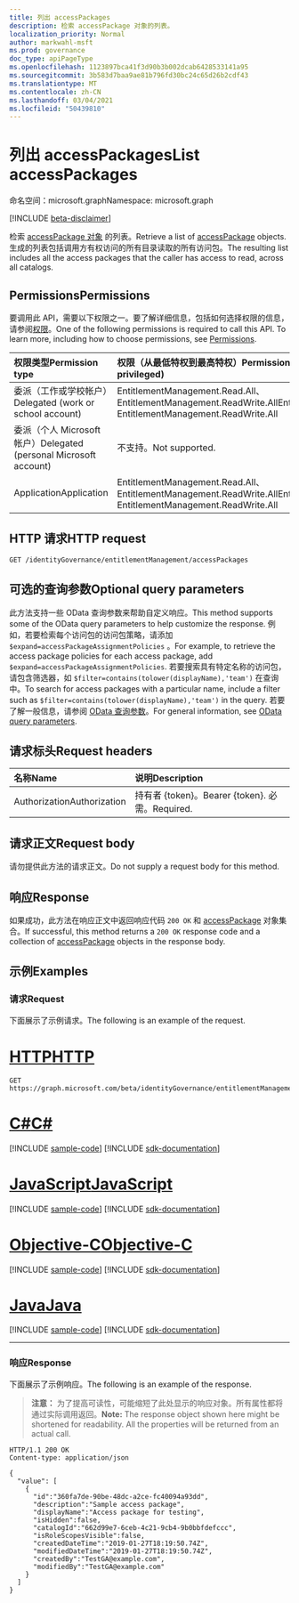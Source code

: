 ```yaml
---
title: 列出 accessPackages
description: 检索 accessPackage 对象的列表。
localization_priority: Normal
author: markwahl-msft
ms.prod: governance
doc_type: apiPageType
ms.openlocfilehash: 1123897bca41f3d90b3b002dcab6428533141a95
ms.sourcegitcommit: 3b583d7baa9ae81b796fd30bc24c65d26b2cdf43
ms.translationtype: MT
ms.contentlocale: zh-CN
ms.lasthandoff: 03/04/2021
ms.locfileid: "50439810"
---
```

# <a name="list-accesspackages"></a><span data-ttu-id="ab796-103">列出 accessPackages</span><span class="sxs-lookup"><span data-stu-id="ab796-103">List accessPackages</span></span>

<span data-ttu-id="ab796-104">命名空间：microsoft.graph</span><span class="sxs-lookup"><span data-stu-id="ab796-104">Namespace: microsoft.graph</span></span>

[!INCLUDE [beta-disclaimer](../../includes/beta-disclaimer.md)]

<span data-ttu-id="ab796-105">检索 [accessPackage 对象](../resources/accesspackage.md) 的列表。</span><span class="sxs-lookup"><span data-stu-id="ab796-105">Retrieve a list of [accessPackage](../resources/accesspackage.md) objects.</span></span>  <span data-ttu-id="ab796-106">生成的列表包括调用方有权访问的所有目录读取的所有访问包。</span><span class="sxs-lookup"><span data-stu-id="ab796-106">The resulting list includes all the access packages that the caller has access to read, across all catalogs.</span></span>

## <a name="permissions"></a><span data-ttu-id="ab796-107">Permissions</span><span class="sxs-lookup"><span data-stu-id="ab796-107">Permissions</span></span>

<span data-ttu-id="ab796-p102">要调用此 API，需要以下权限之一。要了解详细信息，包括如何选择权限的信息，请参阅[权限](/graph/permissions-reference)。</span><span class="sxs-lookup"><span data-stu-id="ab796-p102">One of the following permissions is required to call this API. To learn more, including how to choose permissions, see [Permissions](/graph/permissions-reference).</span></span>

| <span data-ttu-id="ab796-110">权限类型</span><span class="sxs-lookup"><span data-stu-id="ab796-110">Permission type</span></span>                        | <span data-ttu-id="ab796-111">权限（从最低特权到最高特权）</span><span class="sxs-lookup"><span data-stu-id="ab796-111">Permissions (from least to most privileged)</span></span> |
|:---------------------------------------|:--------------------------------------------|
| <span data-ttu-id="ab796-112">委派（工作或学校帐户）</span><span class="sxs-lookup"><span data-stu-id="ab796-112">Delegated (work or school account)</span></span>     | <span data-ttu-id="ab796-113">EntitlementManagement.Read.All、EntitlementManagement.ReadWrite.All</span><span class="sxs-lookup"><span data-stu-id="ab796-113">EntitlementManagement.Read.All, EntitlementManagement.ReadWrite.All</span></span> |
| <span data-ttu-id="ab796-114">委派（个人 Microsoft 帐户）</span><span class="sxs-lookup"><span data-stu-id="ab796-114">Delegated (personal Microsoft account)</span></span> | <span data-ttu-id="ab796-115">不支持。</span><span class="sxs-lookup"><span data-stu-id="ab796-115">Not supported.</span></span> |
| <span data-ttu-id="ab796-116">Application</span><span class="sxs-lookup"><span data-stu-id="ab796-116">Application</span></span>                            | <span data-ttu-id="ab796-117">EntitlementManagement.Read.All、EntitlementManagement.ReadWrite.All</span><span class="sxs-lookup"><span data-stu-id="ab796-117">EntitlementManagement.Read.All, EntitlementManagement.ReadWrite.All</span></span> |

## <a name="http-request"></a><span data-ttu-id="ab796-118">HTTP 请求</span><span class="sxs-lookup"><span data-stu-id="ab796-118">HTTP request</span></span>

<!-- { "blockType": "ignored" } -->

```http
GET /identityGovernance/entitlementManagement/accessPackages
```

## <a name="optional-query-parameters"></a><span data-ttu-id="ab796-119">可选的查询参数</span><span class="sxs-lookup"><span data-stu-id="ab796-119">Optional query parameters</span></span>

<span data-ttu-id="ab796-120">此方法支持一些 OData 查询参数来帮助自定义响应。</span><span class="sxs-lookup"><span data-stu-id="ab796-120">This method supports some of the OData query parameters to help customize the response.</span></span> <span data-ttu-id="ab796-121">例如，若要检索每个访问包的访问包策略，请添加 `$expand=accessPackageAssignmentPolicies` 。</span><span class="sxs-lookup"><span data-stu-id="ab796-121">For example, to retrieve the access package policies for each access package, add `$expand=accessPackageAssignmentPolicies`.</span></span> <span data-ttu-id="ab796-122">若要搜索具有特定名称的访问包，请包含筛选器，如 `$filter=contains(tolower(displayName),'team')` 在查询中。</span><span class="sxs-lookup"><span data-stu-id="ab796-122">To search for access packages with a particular name, include a filter such as `$filter=contains(tolower(displayName),'team')` in the query.</span></span> <span data-ttu-id="ab796-123">若要了解一般信息，请参阅 [OData 查询参数](/graph/query-parameters)。</span><span class="sxs-lookup"><span data-stu-id="ab796-123">For general information, see [OData query parameters](/graph/query-parameters).</span></span>

## <a name="request-headers"></a><span data-ttu-id="ab796-124">请求标头</span><span class="sxs-lookup"><span data-stu-id="ab796-124">Request headers</span></span>

| <span data-ttu-id="ab796-125">名称</span><span class="sxs-lookup"><span data-stu-id="ab796-125">Name</span></span>      |<span data-ttu-id="ab796-126">说明</span><span class="sxs-lookup"><span data-stu-id="ab796-126">Description</span></span>|
|:----------|:----------|
| <span data-ttu-id="ab796-127">Authorization</span><span class="sxs-lookup"><span data-stu-id="ab796-127">Authorization</span></span> | <span data-ttu-id="ab796-128">持有者 \{token\}。</span><span class="sxs-lookup"><span data-stu-id="ab796-128">Bearer \{token\}.</span></span> <span data-ttu-id="ab796-129">必需。</span><span class="sxs-lookup"><span data-stu-id="ab796-129">Required.</span></span> |

## <a name="request-body"></a><span data-ttu-id="ab796-130">请求正文</span><span class="sxs-lookup"><span data-stu-id="ab796-130">Request body</span></span>

<span data-ttu-id="ab796-131">请勿提供此方法的请求正文。</span><span class="sxs-lookup"><span data-stu-id="ab796-131">Do not supply a request body for this method.</span></span>

## <a name="response"></a><span data-ttu-id="ab796-132">响应</span><span class="sxs-lookup"><span data-stu-id="ab796-132">Response</span></span>

<span data-ttu-id="ab796-133">如果成功，此方法在响应正文中返回响应代码 `200 OK` 和 [accessPackage](../resources/accesspackage.md) 对象集合。</span><span class="sxs-lookup"><span data-stu-id="ab796-133">If successful, this method returns a `200 OK` response code and a collection of [accessPackage](../resources/accesspackage.md) objects in the response body.</span></span>

## <a name="examples"></a><span data-ttu-id="ab796-134">示例</span><span class="sxs-lookup"><span data-stu-id="ab796-134">Examples</span></span>

### <a name="request"></a><span data-ttu-id="ab796-135">请求</span><span class="sxs-lookup"><span data-stu-id="ab796-135">Request</span></span>

<span data-ttu-id="ab796-136">下面展示了示例请求。</span><span class="sxs-lookup"><span data-stu-id="ab796-136">The following is an example of the request.</span></span>

# <a name="http"></a>[<span data-ttu-id="ab796-137">HTTP</span><span class="sxs-lookup"><span data-stu-id="ab796-137">HTTP</span></span>](#tab/http)
<!-- {
  "blockType": "request",
  "name": "get_accesspackages"
}-->

```msgraph-interactive
GET https://graph.microsoft.com/beta/identityGovernance/entitlementManagement/accessPackages
```
# <a name="c"></a>[<span data-ttu-id="ab796-138">C#</span><span class="sxs-lookup"><span data-stu-id="ab796-138">C#</span></span>](#tab/csharp)
[!INCLUDE [sample-code](../includes/snippets/csharp/get-accesspackages-csharp-snippets.md)]
[!INCLUDE [sdk-documentation](../includes/snippets/snippets-sdk-documentation-link.md)]

# <a name="javascript"></a>[<span data-ttu-id="ab796-139">JavaScript</span><span class="sxs-lookup"><span data-stu-id="ab796-139">JavaScript</span></span>](#tab/javascript)
[!INCLUDE [sample-code](../includes/snippets/javascript/get-accesspackages-javascript-snippets.md)]
[!INCLUDE [sdk-documentation](../includes/snippets/snippets-sdk-documentation-link.md)]

# <a name="objective-c"></a>[<span data-ttu-id="ab796-140">Objective-C</span><span class="sxs-lookup"><span data-stu-id="ab796-140">Objective-C</span></span>](#tab/objc)
[!INCLUDE [sample-code](../includes/snippets/objc/get-accesspackages-objc-snippets.md)]
[!INCLUDE [sdk-documentation](../includes/snippets/snippets-sdk-documentation-link.md)]

# <a name="java"></a>[<span data-ttu-id="ab796-141">Java</span><span class="sxs-lookup"><span data-stu-id="ab796-141">Java</span></span>](#tab/java)
[!INCLUDE [sample-code](../includes/snippets/java/get-accesspackages-java-snippets.md)]
[!INCLUDE [sdk-documentation](../includes/snippets/snippets-sdk-documentation-link.md)]

---


### <a name="response"></a><span data-ttu-id="ab796-142">响应</span><span class="sxs-lookup"><span data-stu-id="ab796-142">Response</span></span>

<span data-ttu-id="ab796-143">下面展示了示例响应。</span><span class="sxs-lookup"><span data-stu-id="ab796-143">The following is an example of the response.</span></span>

> <span data-ttu-id="ab796-p105">**注意：** 为了提高可读性，可能缩短了此处显示的响应对象。所有属性都将通过实际调用返回。</span><span class="sxs-lookup"><span data-stu-id="ab796-p105">**Note:** The response object shown here might be shortened for readability. All the properties will be returned from an actual call.</span></span>

<!-- {
  "blockType": "response",
  "truncated": true,
  "@odata.type": "microsoft.graph.accessPackage",
  "isCollection": true
} -->

```http
HTTP/1.1 200 OK
Content-type: application/json

{
  "value": [
    {
      "id":"360fa7de-90be-48dc-a2ce-fc40094a93dd",
      "description":"Sample access package",
      "displayName":"Access package for testing",
      "isHidden":false,
      "catalogId":"662d99e7-6ceb-4c21-9cb4-9b0bbfdefccc",
      "isRoleScopesVisible":false,
      "createdDateTime":"2019-01-27T18:19:50.74Z",
      "modifiedDateTime":"2019-01-27T18:19:50.74Z",
      "createdBy":"TestGA@example.com",
      "modifiedBy":"TestGA@example.com"
    }
  ]
}
```

<!-- uuid: 16cd6b66-4b1a-43a1-adaf-3a886856ed98
2019-02-04 14:57:30 UTC -->
<!-- {
  "type": "#page.annotation",
  "description": "List accessPackages",
  "keywords": "",
  "section": "documentation",
  "tocPath": ""
}-->


